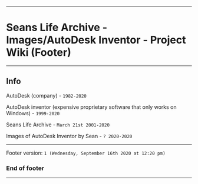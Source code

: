 
***

# Seans Life Archive - Images/AutoDesk Inventor - Project Wiki (Footer)

***

## Info

AutoDesk (company) - `1982-2020`

AutoDesk inventor (expensive proprietary software that only works on Windows) - `1999-2020`

Seans Life Archive - `March 21st 2001-2020`

Images of AutoDesk Inventor by Sean - `? 2020-2020`

***

Footer version: `1 (Wednesday, September 16th 2020 at 12:20 pm)`

### End of footer

***
